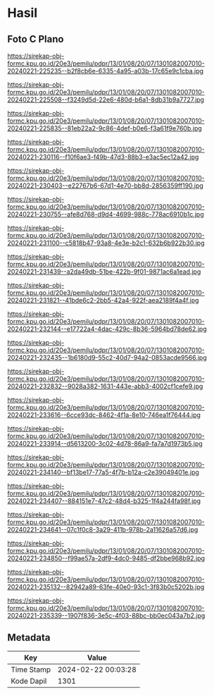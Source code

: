 # Hasil

## Foto C Plano

https://sirekap-obj-formc.kpu.go.id/20e3/pemilu/pdpr/13/01/08/20/07/1301082007010-20240221-225235--b2f8cb6e-6335-4a95-a03b-17c65e9c1cba.jpg

https://sirekap-obj-formc.kpu.go.id/20e3/pemilu/pdpr/13/01/08/20/07/1301082007010-20240221-225508--f3249d5d-22e6-480d-b6a1-8db31b9a7727.jpg

https://sirekap-obj-formc.kpu.go.id/20e3/pemilu/pdpr/13/01/08/20/07/1301082007010-20240221-225835--81eb22a2-9c86-4def-b0e6-f3a61f9e760b.jpg

https://sirekap-obj-formc.kpu.go.id/20e3/pemilu/pdpr/13/01/08/20/07/1301082007010-20240221-230116--f10f6ae3-f49b-47d3-88b3-e3ac5ec12a42.jpg

https://sirekap-obj-formc.kpu.go.id/20e3/pemilu/pdpr/13/01/08/20/07/1301082007010-20240221-230403--e22767b6-67d1-4e70-bb8d-2856359ff190.jpg

https://sirekap-obj-formc.kpu.go.id/20e3/pemilu/pdpr/13/01/08/20/07/1301082007010-20240221-230755--afe8d768-d9d4-4699-988c-778ac6910b1c.jpg

https://sirekap-obj-formc.kpu.go.id/20e3/pemilu/pdpr/13/01/08/20/07/1301082007010-20240221-231100--c5818b47-93a8-4e3e-b2c1-632b6b922b30.jpg

https://sirekap-obj-formc.kpu.go.id/20e3/pemilu/pdpr/13/01/08/20/07/1301082007010-20240221-231439--a2da49db-51be-422b-9f01-9871ac6a1ead.jpg

https://sirekap-obj-formc.kpu.go.id/20e3/pemilu/pdpr/13/01/08/20/07/1301082007010-20240221-231821--41bde6c2-2bb5-42a4-922f-aea2189f4a4f.jpg

https://sirekap-obj-formc.kpu.go.id/20e3/pemilu/pdpr/13/01/08/20/07/1301082007010-20240221-232144--e17722a4-4dac-429c-8b36-5964bd78de62.jpg

https://sirekap-obj-formc.kpu.go.id/20e3/pemilu/pdpr/13/01/08/20/07/1301082007010-20240221-232435--1b6180d9-55c2-40d7-94a2-0853acde9566.jpg

https://sirekap-obj-formc.kpu.go.id/20e3/pemilu/pdpr/13/01/08/20/07/1301082007010-20240221-232832--9028a382-1631-443e-abb3-4002cf1cefe9.jpg

https://sirekap-obj-formc.kpu.go.id/20e3/pemilu/pdpr/13/01/08/20/07/1301082007010-20240221-233616--6cce93dc-8462-4f1a-8e10-746ea1f76444.jpg

https://sirekap-obj-formc.kpu.go.id/20e3/pemilu/pdpr/13/01/08/20/07/1301082007010-20240221-233914--d5613200-3c02-4d78-86a9-fa7a7d1973b5.jpg

https://sirekap-obj-formc.kpu.go.id/20e3/pemilu/pdpr/13/01/08/20/07/1301082007010-20240221-234140--bf13be17-77a5-4f7b-b12a-c2e39049401e.jpg

https://sirekap-obj-formc.kpu.go.id/20e3/pemilu/pdpr/13/01/08/20/07/1301082007010-20240221-234407--884151e7-47c2-48d4-b325-1f4a244fa98f.jpg

https://sirekap-obj-formc.kpu.go.id/20e3/pemilu/pdpr/13/01/08/20/07/1301082007010-20240221-234641--07c1f0c8-3a29-411b-978b-2a11626a57d6.jpg

https://sirekap-obj-formc.kpu.go.id/20e3/pemilu/pdpr/13/01/08/20/07/1301082007010-20240221-234850--f99ae57a-2df9-4dc0-9485-df2bbe968b92.jpg

https://sirekap-obj-formc.kpu.go.id/20e3/pemilu/pdpr/13/01/08/20/07/1301082007010-20240221-235132--82942a89-63fe-40e0-93c1-3f83b0c5202b.jpg

https://sirekap-obj-formc.kpu.go.id/20e3/pemilu/pdpr/13/01/08/20/07/1301082007010-20240221-235339--1907f836-3e5c-4f03-88bc-bb0ec043a7b2.jpg


## Metadata

| Key        | Value               |
| ---------- | ------------------- |
| Time Stamp | 2024-02-22 00:03:28 |
| Kode Dapil | 1301                |




